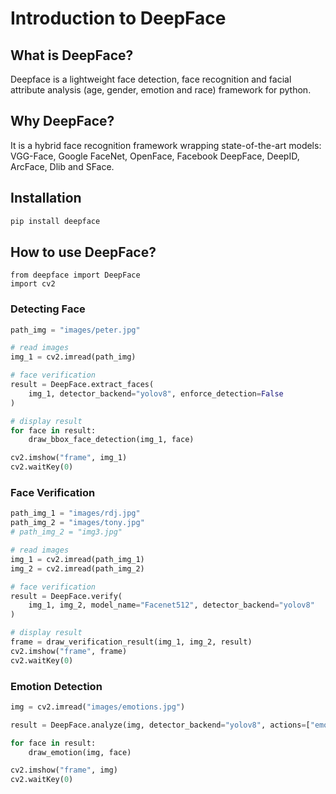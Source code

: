 # Introduction to DeepFace


## What is DeepFace?
Deepface is a lightweight face detection, face recognition and facial attribute analysis (age, gender, emotion and race) framework for python.

## Why DeepFace?
It is a hybrid face recognition framework wrapping state-of-the-art models: VGG-Face, Google FaceNet, OpenFace, Facebook DeepFace, DeepID, ArcFace, Dlib and SFace.

## Installation
```bash
pip install deepface
```

## How to use DeepFace?
```
from deepface import DeepFace
import cv2
```

### Detecting Face
```python
path_img = "images/peter.jpg"

# read images
img_1 = cv2.imread(path_img)

# face verification
result = DeepFace.extract_faces(
    img_1, detector_backend="yolov8", enforce_detection=False
)

# display result
for face in result:
    draw_bbox_face_detection(img_1, face)

cv2.imshow("frame", img_1)
cv2.waitKey(0)
```

### Face Verification
```python
path_img_1 = "images/rdj.jpg"
path_img_2 = "images/tony.jpg"
# path_img_2 = "img3.jpg"

# read images
img_1 = cv2.imread(path_img_1)
img_2 = cv2.imread(path_img_2)

# face verification
result = DeepFace.verify(
    img_1, img_2, model_name="Facenet512", detector_backend="yolov8"
)

# display result
frame = draw_verification_result(img_1, img_2, result)
cv2.imshow("frame", frame)
cv2.waitKey(0)
```

### Emotion Detection
```python
img = cv2.imread("images/emotions.jpg")

result = DeepFace.analyze(img, detector_backend="yolov8", actions=["emotion"])

for face in result:
    draw_emotion(img, face)

cv2.imshow("frame", img)
cv2.waitKey(0)
```
